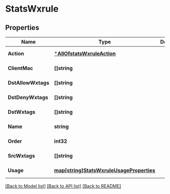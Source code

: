 # StatsWxrule

## Properties
Name | Type | Description | Notes
------------ | ------------- | ------------- | -------------
**Action** | [***AllOfstatsWxruleAction**](AllOfstatsWxruleAction.md) |  | [default to null]
**ClientMac** | **[]string** |  | [default to null]
**DstAllowWxtags** | **[]string** |  | [default to null]
**DstDenyWxtags** | **[]string** |  | [default to null]
**DstWxtags** | **[]string** |  | [default to null]
**Name** | **string** |  | [default to null]
**Order** | **int32** |  | [default to null]
**SrcWxtags** | **[]string** |  | [default to null]
**Usage** | [**map[string]StatsWxruleUsageProperties**](stats_wxrule_usage_properties.md) |  | [default to null]

[[Back to Model list]](../README.md#documentation-for-models) [[Back to API list]](../README.md#documentation-for-api-endpoints) [[Back to README]](../README.md)

